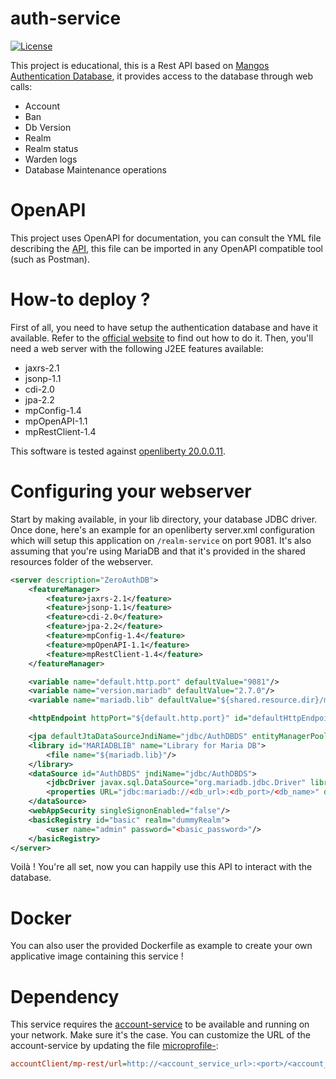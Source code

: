 # auth-service

[![License](https://img.shields.io/badge/License-Apache%202.0-blue.svg)](https://opensource.org/licenses/Apache-2.0)

This project is educational, this is a Rest API based on [Mangos Authentication Database](https://github.com/mangoszero/database), it provides access to the database through web calls:
- Account
- Ban
- Db Version
- Realm
- Realm status
- Warden logs
- Database Maintenance operations

# OpenAPI

This project uses OpenAPI for documentation, you can consult the YML file describing the [API](src/main/resources/openapi.yml), this file can be imported in any OpenAPI compatible tool (such as Postman).

# How-to deploy ?

First of all, you need to have setup the authentication database and have it available. Refer to the [official website](https://getmangos.eu/) to find out how to do it. Then, you'll need a web server with the following J2EE features available:
- jaxrs-2.1
- jsonp-1.1
- cdi-2.0
- jpa-2.2
- mpConfig-1.4
- mpOpenAPI-1.1
- mpRestClient-1.4

This software is tested against [openliberty 20.0.0.11](https://openliberty.io/).

# Configuring your webserver

Start by making available, in your lib directory, your database JDBC driver. Once done, here's an example for an openliberty server.xml configuration which will setup this application on `/realm-service` on port 9081. It's also assuming that you're using MariaDB and that it's provided in the shared resources folder of the webserver.

```xml
<server description="ZeroAuthDB">
    <featureManager>
        <feature>jaxrs-2.1</feature>
        <feature>jsonp-1.1</feature>
        <feature>cdi-2.0</feature>
        <feature>jpa-2.2</feature>
        <feature>mpConfig-1.4</feature>
        <feature>mpOpenAPI-1.1</feature>
        <feature>mpRestClient-1.4</feature>
    </featureManager>

    <variable name="default.http.port" defaultValue="9081"/>
    <variable name="version.mariadb" defaultValue="2.7.0"/>
    <variable name="mariadb.lib" defaultValue="${shared.resource.dir}/mariadb-java-client-${version.mariadb}.jar"/>

    <httpEndpoint httpPort="${default.http.port}" id="defaultHttpEndpoint" hosts="*" />

    <jpa defaultJtaDataSourceJndiName="jdbc/AuthDBDS" entityManagerPoolCapacity="5"/>
    <library id="MARIADBLIB" name="Library for Maria DB">
        <file name="${mariadb.lib}"/>
    </library>
    <dataSource id="AuthDBDS" jndiName="jdbc/AuthDBDS">
    	<jdbcDriver javax.sql.DataSource="org.mariadb.jdbc.Driver" libraryRef="MARIADBLIB"/>
    	<properties URL="jdbc:mariadb://<db_url>:<db_port>/<db_name>" databaseName="<db_name>" password="<db_password>" portNumber="<db_port>" serverName="<db_host>" user="<db_user>"/>
    </dataSource>
    <webAppSecurity singleSignonEnabled="false"/>
    <basicRegistry id="basic" realm="dummyRealm">
    	<user name="admin" password="<basic_password>"/>
    </basicRegistry>
</server>
```

Voilà ! You're all set, now you can happily use this API to interact with the database.

# Docker

You can also user the provided Dockerfile as example to create your own applicative image containing this service !

# Dependency

This service requires the [account-service](https://www.github.com/Warkdev/account-service) to be available and running on your network. Make sure it's the case. You can customize the URL of the account-service by updating the file [microprofile-](https://www.github.com/Warkdev/realm-service/blob/src/main/webapp/META-INF/microprofile-config.properties):

```ini
accountClient/mp-rest/url=http://<account_service_url>:<port>/<account_service_path>
```